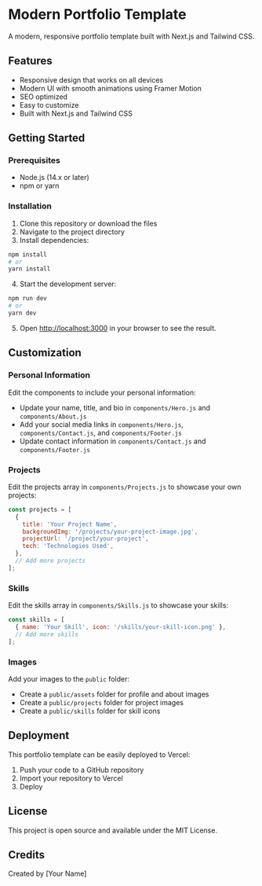 # Modern Portfolio Template

A modern, responsive portfolio template built with Next.js and Tailwind CSS.

## Features

- Responsive design that works on all devices
- Modern UI with smooth animations using Framer Motion
- SEO optimized
- Easy to customize
- Built with Next.js and Tailwind CSS

## Getting Started

### Prerequisites

- Node.js (14.x or later)
- npm or yarn

### Installation

1. Clone this repository or download the files
2. Navigate to the project directory
3. Install dependencies:

```bash
npm install
# or
yarn install
```

4. Start the development server:

```bash
npm run dev
# or
yarn dev
```

5. Open [http://localhost:3000](http://localhost:3000) in your browser to see the result.

## Customization

### Personal Information

Edit the components to include your personal information:

- Update your name, title, and bio in `components/Hero.js` and `components/About.js`
- Add your social media links in `components/Hero.js`, `components/Contact.js`, and `components/Footer.js`
- Update contact information in `components/Contact.js` and `components/Footer.js`

### Projects

Edit the projects array in `components/Projects.js` to showcase your own projects:

```javascript
const projects = [
  {
    title: 'Your Project Name',
    backgroundImg: '/projects/your-project-image.jpg',
    projectUrl: '/project/your-project',
    tech: 'Technologies Used',
  },
  // Add more projects
];
```

### Skills

Edit the skills array in `components/Skills.js` to showcase your skills:

```javascript
const skills = [
  { name: 'Your Skill', icon: '/skills/your-skill-icon.png' },
  // Add more skills
];
```

### Images

Add your images to the `public` folder:
- Create a `public/assets` folder for profile and about images
- Create a `public/projects` folder for project images
- Create a `public/skills` folder for skill icons

## Deployment

This portfolio template can be easily deployed to Vercel:

1. Push your code to a GitHub repository
2. Import your repository to Vercel
3. Deploy

## License

This project is open source and available under the MIT License.

## Credits

Created by [Your Name]

